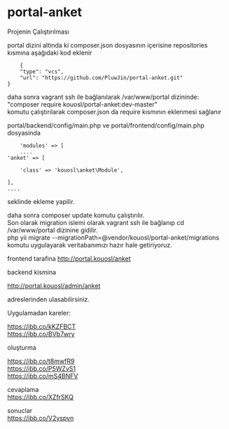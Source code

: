 # portal-anket
Projenin Çalıştırılması

portal dizini altinda ki composer.json dosyasının içerisine repositories kısmına aşağıdaki kod eklenir

   
       
        {
        "type": "vcs",
        "url": "https://github.com/PluwJin/portal-anket.git"
    }
    
   
    
    
    

daha sonra vagrant ssh ile bağlanılarak /var/www/portal dizininde:  
"composer require kouosl/portal-anket:dev-master"   
komutu çalıştırılarak composer.json da require kısmının eklenmesi sağlanır  
 
       
portal/backend/config/main.php ve portal/frontend/config/main.php dosyasinda


        'modules' => [
        ....
    'anket' => [

        'class' => 'kouosl\anket\Module',

    ],
    ....




seklinde ekleme yapilir.

daha sonra composer update komutu çalıştırılır.  
Son olarak migration islemi olarak vagrant ssh ile bağlanıp  cd /var/www/portal dizinine gidilir.  
php yii migrate --migrationPath=@vendor/kouosl/portal-anket/migrations  
komutu uygulayarak veritabanımızı hazır hale getiriyoruz.  

frontend tarafina http://portal.kouosl/anket

backend kismina

http://portal.kouosl/admin/anket

adreslerinden ulasabilirsiniz.

Uygulamadan kareler:

https://ibb.co/kKZFBCT  
https://ibb.co/BVb7wry

oluşturma  

https://ibb.co/t8mwfR9  
https://ibb.co/P5WZvS1  
https://ibb.co/mS4BNFV  

cevaplama  
https://ibb.co/XZfrSKQ  

sonuclar  
https://ibb.co/V2yspvn  

